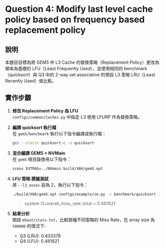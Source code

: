 # Question 4: Modify last level cache policy based on frequency based replacement policy

## 說明

本題目目標為將 GEM5 中 L3 Cache 的替換策略（Replacement Policy）更改為頻率為基礎的 LFU（Least Frequently Used），並使用相同的 benchmark（quicksort）與 Q3 中的 2-way set associative 的預設 L3 策略 LRU（Least Recently Used）做比較。

## 實作步驟

1. **修改 Replacement Policy 為 LFU**  
   `configs/common/Caches.py` 中指定 L3 使用 LFURP 作為替換策略。

2. **編譯 quicksort 執行檔**  
   在 `gem5/benchmark` 執行以下指令編譯成執行檔：  
   ```bash
   gcc --static quicksort.c -o quicksort

3. **混合編譯 GEM5 + NVMain**  
   在 `gem5` 根目錄使用以下指令：
   ```bash
   scons EXTRAS=../NVmain build/X86/gem5.opt

4. **LFU 策略 模擬測試**  
   將 `--l3_assoc` 設為 2，執行以下指令：
   ```bash
   ./build/X86/gem5.opt configs/example/se.py -c benchmark/quicksort --cpu-type=TimingSimpleCPU --caches --l2cache --l3cache --l3_assoc=2 --l1i_size=32kB --l1d_size=32kB --l2_size=128kB --l3_size=1MB --mem-type=NVMainMemory --nvmain-config=../NVmain/Config/PCM_ISSCC_2012_4GB.config > terminal_output.txt
   ```
 
   > system.l3.overall_miss_rate::total = 0.461621

5. **結果分析**  
   開啟 `m5out/stats.txt`，比較兩種不同策略的 Miss Rate，在 array size 為 `500000` 的情況下:
    - Q3 (LRU): 0.433378
    - Q4 (LFU): 0.461621
